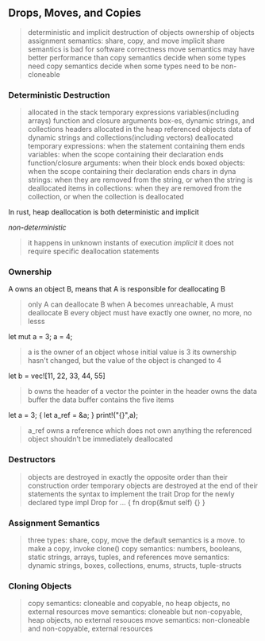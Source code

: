 ## Drops, Moves, and Copies

> deterministic and implicit destruction of objects
> ownership of objects
> assignment semantics: share, copy, and move
> implicit share semantics is bad for software correctness
> move semantics may have better performance than copy semantics
> decide when some types need copy semantics
> decide when some types need to be non-cloneable

### Deterministic Destruction
> allocated in the stack
		temporary expressions
		variables(including arrays)
		function and closure arguments
		box-es, dynamic strings, and collections headers
> allocated in the heap
		referenced objects
		data of dynamic strings and collections(including vectors)
> deallocated
	temporary expressions: when the statement containing them ends
	variables: when the scope containing their declaration ends
	function/closure arguments: when their block ends
	boxed objects: when the scope containing their declaration ends
	chars in dyna strings: when they are removed from the string, or when the string is deallocated
	items in collections: when they are removed from the collection, or when the collection is deallocated

In rust, heap deallocation is both deterministic and implicit
	 
*non-deterministic*
> it happens in unknown instants of execution
*implicit*
> it does not require specific deallocation statements

### Ownership
A owns an object B, means that A is responsible for deallocating B
> only A can deallocate B
> when A becomes unreachable, A must deallocate B
> every object must have exactly one owner, no more, no lesss

let mut a = 3;
a = 4;
> a is the owner of an object whose initial value is 3
> its ownership hasn't changed, but the value of the object is changed to 4

let b = vec![11, 22, 33, 44, 55]
> b owns the header of a vector
> the pointer in the header owns the data buffer
> the data buffer contains the five items

let a = 3;
{
	let a_ref = &a;
} 
print!("{}",a);
> a_ref owns a reference which does not own anything
> the referenced object shouldn't be immediately deallocated

### Destructors
> objects are destroyed in exactly the opposite order than their construction order
> temporary objects are destroyed at the end of their statements
> the syntax to implement the trait Drop for the newly declared type
impl Drop for ... {
	fn drop(&mut self) {}
}

### Assignment Semantics
> three types: share, copy, move
> the default semantics is a move. to make a copy, invoke clone()
> copy semantics: numbers, booleans, static strings, arrays, tuples, and references
> move semantics: dynamic strings, boxes, collections, enums, structs, tuple-structs

### Cloning Objects
> copy semantics: cloneable and copyable, no heap objects, no external resources
> move semantics: cloneable but non-copyable, heap objects, no external resouces
> move semantics: non-cloneable and non-copyable, external resources

